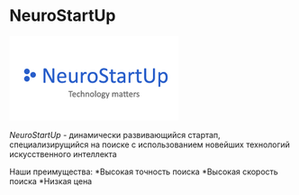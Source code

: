 # NeuroStartUp

![](logo.png)

*NeuroStartUp* - динамически развивающийся стартап, специализирущийся на поиске с использованием новейших технологий искусственного интеллекта

Наши преимущества:
*Высокая точность поиска
*Высокая скорость поиска
*Низкая цена

